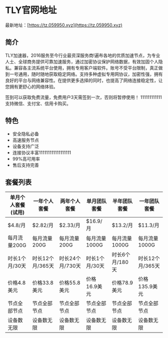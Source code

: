 # TLY官网地址

最新地址：[https://tz.059950.xyz](https://tz.059950.xyz)

## 简介

TLY加速器，2016服务至今行业最资深服务商!遍布各地的优质加速节点，为专业人士、全球商务提供可靠加速服务，通过加密协议保护网络数据，有效加固个人隐私。兼容各主流系统平台使用，拥有专用客户端软件。账号不受平台限制，真正做到一号通用，随时随地获取稳定网络。支持多种虚拟专用网协议，加密性强，拥有良好的平台与网络兼容性。在提供更多选择的同时，也提高了网络连接稳定性，让您拥有更舒心的网络体验。

签到可以获取免费流量，免费用户3天需签到一次，否则将暂停使用！
111111111111
支持微信、支付宝、信用卡购买。

## 特色

* 安全隐私必备
* 高速服务节点
* 设备支持广泛
* 连接协议丰富111111111111111111
* 99%高可用率
* 售后支持完善

## 套餐列表

|单月个人套餐(试用)|一年个人套餐|两年个人套餐|单月团队套餐|半年团队套餐|一年团队套餐|
|----|----|----|----|----|----|
|$4.8/月|$2.82/月|$2.33/月|$16.9/月|$13.2/月|$11.3/月|
|每月流量200G|每月流量200G|每月流量200G|每月流量1000G|每月流量1000G|每月流量1000G|
|时长1个月/30天|时长12个月/365天|时长24个月/730天|时长1个月/30天|时长6个月/180天|时长12个月/365天|
|价格4.8美元|价格33.8美元|价格55.8美元|价格16.9美元|价格78.9美元|价格135.9美元|
|节点全部节点|节点全部节点|节点全部节点|节点全部节点|节点全部节点|节点全部节点|
|设备数无限|设备数无限|设备数无限|设备数无限|设备数无限|设备数无限|




